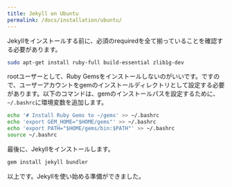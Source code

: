 ```yaml
---
title: Jekyll on Ubuntu
permalink: /docs/installation/ubuntu/
---
```

Jekyllをインストールする前に、必須のrequiredを全て揃っていることを確認する必要があります。

<!-- Before we install Jekyll, we need to make sure we have all the required
dependencies. -->

```sh
sudo apt-get install ruby-full build-essential zlib1g-dev
```

rootユーザーとして、Ruby Gemsをインストールしないのがいいです。ですので、ユーザーアカウントをgemのインストールディレクトリとして設定する必要があります。以下のコマンドは、gemのインストールパスを設定するために、`~/.bashrc`に環境変数を追加します。

<!-- It is best to avoid installing Ruby Gems as the root user. Therefore, we need to
set up a gem installation directory for your user account. The following
commands will add environment variables to your `~/.bashrc` file to configure
the gem installation path. Run them now: -->

```sh
echo '# Install Ruby Gems to ~/gems' >> ~/.bashrc
echo 'export GEM_HOME="$HOME/gems"' >> ~/.bashrc
echo 'export PATH="$HOME/gems/bin:$PATH"' >> ~/.bashrc
source ~/.bashrc
```

最後に、Jekyllをインストールします。

<!-- Finally, install Jekyll: -->

```sh
gem install jekyll bundler
```

以上です。Jekyllを使い始める準備ができました。

<!-- That's it! You're ready to start using Jekyll. -->
